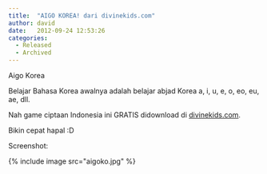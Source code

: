 ```yaml
---
title:  "AIGO KOREA! dari divinekids.com"
author: david
date:   2012-09-24 12:53:26
categories:
  - Released
  - Archived
---
```


Aigo Korea

Belajar Bahasa Korea awalnya adalah belajar abjad Korea a, i, u, e, o, eo, eu, ae, dll.

Nah game ciptaan Indonesia ini GRATIS didownload di [divinekids.com]().

Bikin cepat hapal :D

Screenshot:

{% include image src="aigoko.jpg" %}

<!--
Ini adalah akrtikel migrasi dari:
http://divinekids.forblogger.com/Divinekids-Blog-b1/AIGO-KOREA-dari-divinekidscom-b1-p2.htm
 -->

